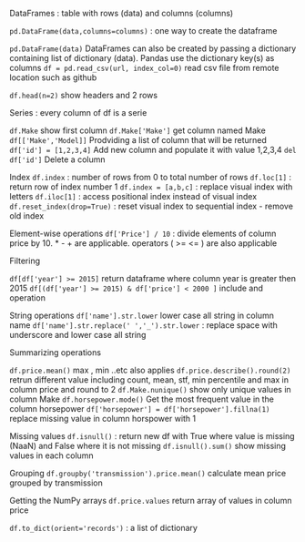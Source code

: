 DataFrames : table with rows (data) and columns (columns)

`pd.DataFrame(data,columns=columns)` : one way to create the dataframe

`pd.DataFrame(data)` DataFrames can also be created by passing a dictionary containing list of dictionary (data). Pandas use the dictionary key(s) as columns 
`df = pd.read_csv(url, index_col=0)` read csv file from remote location such as github 

`df.head(n=2)` show headers and 2 rows 

Series : every column of df is a serie 

`df.Make` show first column 
`df.Make['Make']` get column named Make
`df[['Make','Model]]` Prodviding a list of column that will be returned 
`df['id'] = [1,2,3,4]` Add new column and populate it with value 1,2,3,4
`del df['id']` Delete a column 

Index 
`df.index` : number of rows from 0 to total number of rows
`df.loc[1]` : return row of index number 1 
`df.index = [a,b,c]` : replace visual index with letters 
`df.iloc[1]` : access positional index instead of visual index 
`df.reset_index(drop=True)` : reset visual index to sequential index - remove old index 

Element-wise operations 
`df['Price'] / 10` : divide elements of column price by 10. * - + are applicable. operators ( >= <= ) are also applicable 

Filtering 

`df[df['year'] >= 2015]` return dataframe where column year is greater then 2015
`df[(df['year'] >= 2015) & df['price'] < 2000 ]` include and operation

String operations 
`df['name'].str.lower` lower case all string in column name 
`df['name'].str.replace(' ','_').str.lower` : replace space with underscore and lower case all string

Summarizing operations 

`df.price.mean()` max , min ..etc also applies
`df.price.describe().round(2)` retrun different value including count, mean, stf, min percentile and max in column price and round to 2 
`df.Make.nunique()` show only unique values in column Make 
`df.horsepower.mode()` Get the most frequent value in the column horsepower
`df['horsepower'] = df['horsepower'].fillna(1)` replace missing value in column horspower with 1

Missing values 
`df.isnull()` : return new df with True where value is missing (NaaN) and False where it is not missing
`df.isnull().sum()` show missing values in each column

Grouping 
`df.groupby('transmission').price.mean()` calculate mean price grouped by transmission

Getting the NumPy arrays 
`df.price.values` return array of values in column price

`df.to_dict(orient='records')` : a list of dictionary 